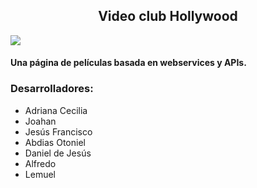 ## <center>Video club Hollywood</center>
![](https://i.imgur.com/yUlXIZH.png)
#### Una página de películas basada en webservices y APIs.
### Desarrolladores:
+ Adriana Cecilia
+ Joahan
+ Jesús Francisco
+ Abdias Otoniel
+ Daniel de Jesús
+ Alfredo
+ Lemuel